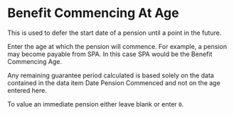 # Benefit Commencing At Age

This is used to defer the start date of a pension until a point in the
future.

Enter the age at which the pension will commence. For example, a pension
may become payable from SPA. In this case SPA would be the Benefit
Commencing Age.

Any remaining guarantee period calculated is based solely on the data
contained in the data item Date Pension Commenced and not on the age
entered here.

To value an immediate pension either leave blank or enter `0`.
